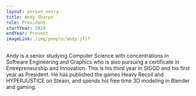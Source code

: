 ```yaml
---
layout: person_entry
title: Andy Sharpe
role: President
startYear: 2020
endYear: Present
imageLink: /img/people/andy.jfif
---
```

<!--Put description here:-->
Andy is a senior studying Computer Science with concentrations in Software Engineering and Graphics who is also pursuing a certificate in Entrepreneurship and Innovation. This is his third year in SIGGD and his first year as President. He has published the games Heavy Recoil and HYPERJUSTICE on Steam, and spends his free time 3D modeling in Blender and gaming.